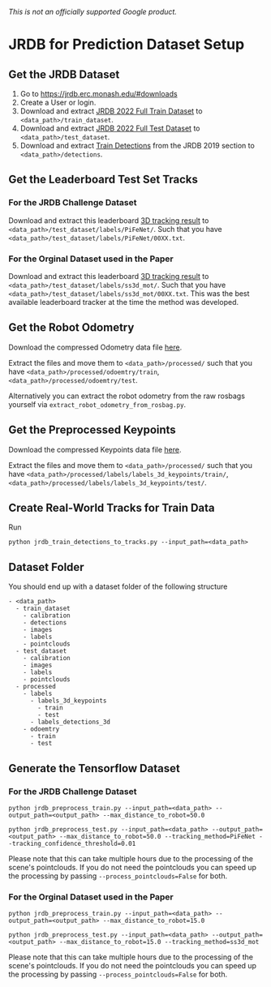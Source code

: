 *This is not an officially supported Google product.*

# JRDB for Prediction Dataset Setup

## Get the JRDB Dataset

1. Go to https://jrdb.erc.monash.edu/#downloads
2. Create a User or login.
3. Download and extract [JRDB 2022 Full Train Dataset](https://jrdb.erc.monash.edu/static/downloads/JRDB2022/train_dataset_with_activity/train_dataset_with_activity.zip) to `<data_path>/train_dataset`.
4. Download and extract [JRDB 2022 Full Test Dataset](https://jrdb.erc.monash.edu/static/downloads/JRDB2022/test_dataset_without_labels/jrdb22_test.zip) to `<data_path>/test_dataset`.
5. Download and extract [Train Detections](https://jrdb.erc.monash.edu/static/downloads/train_detections.zip) from the JRDB 2019 section to `<data_path>/detections`.

## Get the Leaderboard Test Set Tracks

### For the JRDB Challenge Dataset
Download and extract this leaderboard  [3D tracking result](https://jrdb.erc.monash.edu/leaderboards/download/1762) to `<data_path>/test_dataset/labels/PiFeNet/`. Such that you have `<data_path>/test_dataset/labels/PiFeNet/00XX.txt`.

### For the Orginal Dataset used in the Paper
Download and extract this leaderboard  [3D tracking result](https://jrdb.erc.monash.edu/leaderboards/download/1605) to `<data_path>/test_dataset/labels/ss3d_mot/`. Such that you have `<data_path>/test_dataset/labels/ss3d_mot/00XX.txt`. This was the best available leaderboard tracker at the time the method was developed.

## Get the Robot Odometry

Download the compressed Odometry data file [here](https://storage.googleapis.com/gresearch/human_scene_transformer/odometry.zip).

Extract the files and move them to `<data_path>/processed/` such that you have `<data_path>/processed/odoemtry/train`,  `<data_path>/processed/odoemtry/test`.

Alternatively you can extract the robot odometry from the raw rosbags yourself via `extract_robot_odometry_from_rosbag.py`.

## Get the Preprocessed Keypoints

Download the compressed Keypoints data file [here](https://storage.googleapis.com/gresearch/human_scene_transformer/keypoints.zip).

Extract the files and move them to `<data_path>/processed/` such that you have  `<data_path>/processed/labels/labels_3d_keypoints/train/`, `<data_path>/processed/labels/labels_3d_keypoints/test/`.

## Create Real-World Tracks for Train Data

Run

```python jrdb_train_detections_to_tracks.py --input_path=<data_path>```

## Dataset Folder

You should end up with a dataset folder of the following structure

```
- <data_path>
  - train_dataset
    - calibration
    - detections
    - images
    - labels
    - pointclouds
  - test_dataset
    - calibration
    - images
    - labels
    - pointclouds
  - processed
    - labels
      - labels_3d_keypoints
        - train
        - test
      - labels_detections_3d
    - odoemtry
      - train
      - test
```

## Generate the Tensorflow Dataset
### For the JRDB Challenge Dataset
```python jrdb_preprocess_train.py --input_path=<data_path> --output_path=<output_path> --max_distance_to_robot=50.0```

```python jrdb_preprocess_test.py --input_path=<data_path> --output_path=<output_path> --max_distance_to_robot=50.0 --tracking_method=PiFeNet --tracking_confidence_threshold=0.01```

Please note that this can take multiple hours due to the processing of the scene's
pointclouds. If you do not need the pointclouds you can speed up the processing
by passing `--process_pointclouds=False` for both.

### For the Orginal Dataset used in the Paper
```python jrdb_preprocess_train.py --input_path=<data_path> --output_path=<output_path> --max_distance_to_robot=15.0```

```python jrdb_preprocess_test.py --input_path=<data_path> --output_path=<output_path> --max_distance_to_robot=15.0 --tracking_method=ss3d_mot```

Please note that this can take multiple hours due to the processing of the scene's
pointclouds. If you do not need the pointclouds you can speed up the processing
by passing `--process_pointclouds=False` for both.